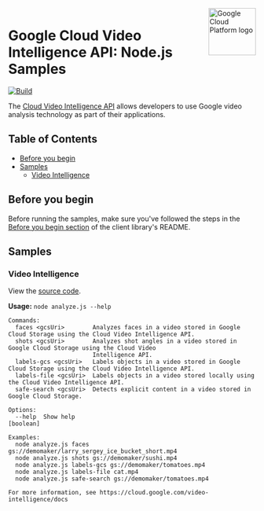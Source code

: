 <img src="https://avatars2.githubusercontent.com/u/2810941?v=3&s=96" alt="Google Cloud Platform logo" title="Google Cloud Platform" align="right" height="96" width="96"/>

# Google Cloud Video Intelligence API: Node.js Samples

[![Build](https://storage.googleapis.com/.svg)]()

The [Cloud Video Intelligence API](https://cloud.google.com/video-intelligence) allows developers to use Google video analysis technology as part of their applications.

## Table of Contents

* [Before you begin](#before-you-begin)
* [Samples](#samples)
  * [Video Intelligence](#video-intelligence)

## Before you begin

Before running the samples, make sure you've followed the steps in the
[Before you begin section](../README.md#before-you-begin) of the client
library's README.

## Samples

### Video Intelligence

View the [source code][video_0_code].

__Usage:__ `node analyze.js --help`

```
Commands:
  faces <gcsUri>        Analyzes faces in a video stored in Google Cloud Storage using the Cloud Video Intelligence API.
  shots <gcsUri>        Analyzes shot angles in a video stored in Google Cloud Storage using the Cloud Video
                        Intelligence API.
  labels-gcs <gcsUri>   Labels objects in a video stored in Google Cloud Storage using the Cloud Video Intelligence API.
  labels-file <gcsUri>  Labels objects in a video stored locally using the Cloud Video Intelligence API.
  safe-search <gcsUri>  Detects explicit content in a video stored in Google Cloud Storage.

Options:
  --help  Show help                                                                                            [boolean]

Examples:
  node analyze.js faces gs://demomaker/larry_sergey_ice_bucket_short.mp4
  node analyze.js shots gs://demomaker/sushi.mp4
  node analyze.js labels-gcs gs://demomaker/tomatoes.mp4
  node analyze.js labels-file cat.mp4
  node analyze.js safe-search gs://demomaker/tomatoes.mp4

For more information, see https://cloud.google.com/video-intelligence/docs
```

[video_0_docs]: https://cloud.google.com/video-intelligence/docs
[video_0_code]: analyze.js
